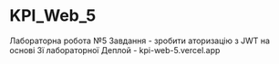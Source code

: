 # KPI_Web_5
Лабораторна робота №5
Завдання - зробити аторизацію з JWT на основі 3ї лабораторної
Деплой - kpi-web-5.vercel.app